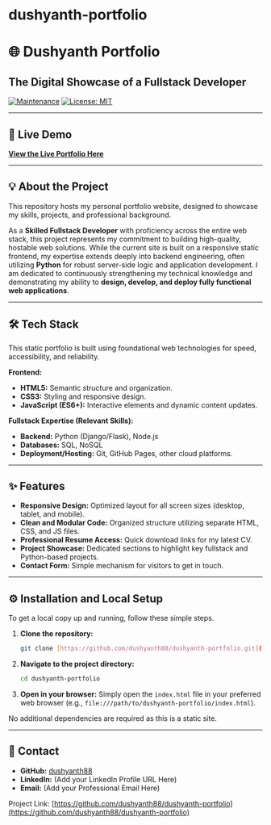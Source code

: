# dushyanth-portfolio


# 🌐 Dushyanth Portfolio

## The Digital Showcase of a Fullstack Developer

[![Maintenance](https://img.shields.io/badge/Status-Active-brightgreen.svg)](https://github.com/dushyanth88/dushyanth-portfolio)
[![License: MIT](https://img.shields.io/badge/License-MIT-yellow.svg)](https://opensource.org/licenses/MIT)

---

## 🚀 Live Demo

**[View the Live Portfolio Here](https://dushyanth88.github.io/dushyanth-portfolio/)**



---

## 💡 About the Project

This repository hosts my personal portfolio website, designed to showcase my skills, projects, and professional background.

As a **Skilled Fullstack Developer** with proficiency across the entire web stack, this project represents my commitment to building high-quality, hostable web solutions. While the current site is built on a responsive static frontend, my expertise extends deeply into backend engineering, often utilizing **Python** for robust server-side logic and application development. I am dedicated to continuously strengthening my technical knowledge and demonstrating my ability to **design, develop, and deploy fully functional web applications**.

---

## 🛠️ Tech Stack

This static portfolio is built using foundational web technologies for speed, accessibility, and reliability.

**Frontend:**
* **HTML5:** Semantic structure and organization.
* **CSS3:** Styling and responsive design.
* **JavaScript (ES6+):** Interactive elements and dynamic content updates.

**Fullstack Expertise (Relevant Skills):**
* **Backend:** Python (Django/Flask), Node.js
* **Databases:** SQL, NoSQL
* **Deployment/Hosting:** Git, GitHub Pages, other cloud platforms.

---

## ✨ Features

* **Responsive Design:** Optimized layout for all screen sizes (desktop, tablet, and mobile).
* **Clean and Modular Code:** Organized structure utilizing separate HTML, CSS, and JS files.
* **Professional Resume Access:** Quick download links for my latest CV.
* **Project Showcase:** Dedicated sections to highlight key fullstack and Python-based projects.
* **Contact Form:** Simple mechanism for visitors to get in touch.

---

## ⚙️ Installation and Local Setup

To get a local copy up and running, follow these simple steps.

1.  **Clone the repository:**
    ```bash
    git clone [https://github.com/dushyanth88/dushyanth-portfolio.git](https://github.com/dushyanth88/dushyanth-portfolio.git)
    ```
2.  **Navigate to the project directory:**
    ```bash
    cd dushyanth-portfolio
    ```
3.  **Open in your browser:**
    Simply open the `index.html` file in your preferred web browser (e.g., `file:///path/to/dushyanth-portfolio/index.html`).

No additional dependencies are required as this is a static site.

---

## 🤝 Contact

* **GitHub:** [dushyanth88](https://github.com/dushyanth88)
* **LinkedIn:** (Add your LinkedIn Profile URL Here)
* **Email:** (Add your Professional Email Here)

Project Link: [https://github.com/dushyanth88/dushyanth-portfolio](https://github.com/dushyanth88/dushyanth-portfolio)
